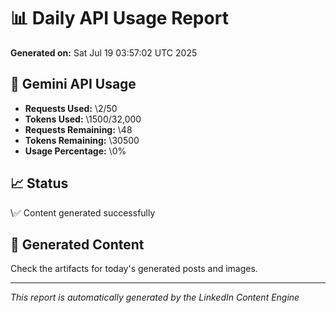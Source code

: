 # 📊 Daily API Usage Report

**Generated on:** Sat Jul 19 03:57:02 UTC 2025

## 🔑 Gemini API Usage
- **Requests Used:** \2/50
- **Tokens Used:** \1500/32,000
- **Requests Remaining:** \48
- **Tokens Remaining:** \30500
- **Usage Percentage:** \0%

## 📈 Status
\✅ Content generated successfully

## 📁 Generated Content
Check the artifacts for today's generated posts and images.

---
*This report is automatically generated by the LinkedIn Content Engine*
